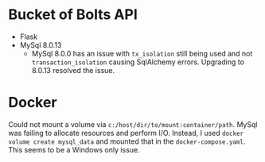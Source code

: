 # Bucket of Bolts API

* Flask
* MySql 8.0.13
    * MySql 8.0.0 has an issue with `tx_isolation` still being used and not `transaction_isolation` causing SqlAlchemy errors. Upgrading to 8.0.13 resolved the issue.

# Docker

Could not mount a volume via `c:/host/dir/to/mount:container/path`. MySql was failing to
allocate resources and perform I/O. Instead, I used `docker volume create mysql_data` and mounted that in the `docker-compose.yaml`. This seems to be a Windows only issue.